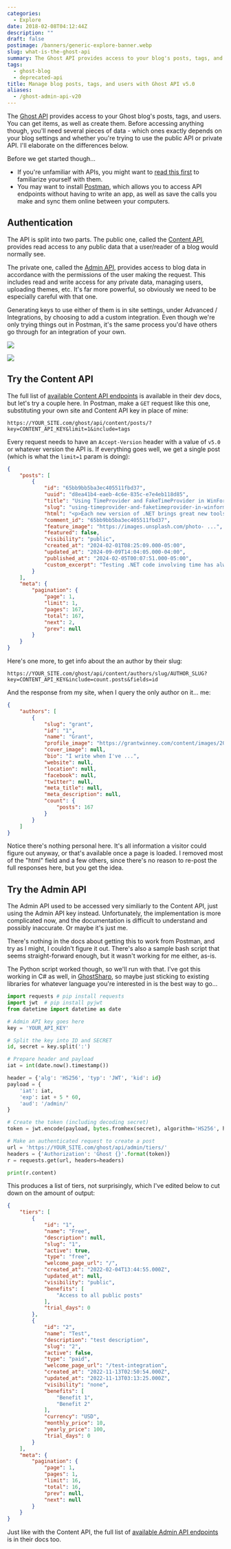 ```yaml
---
categories:
  - Explore
date: 2018-02-08T04:12:44Z
description: ""
draft: false
postimage: /banners/generic-explore-banner.webp
slug: what-is-the-ghost-api
summary: The Ghost API provides access to your blog's posts, tags, and users. You can get items, as well as create them. Before accessing anything though, you'll need several pieces of data, depending on your blog settings and whether you're trying to get data or create it. Let's see what we can do with it.
tags:
  - ghost-blog
  - deprecated-api
title: Manage blog posts, tags, and users with Ghost API v5.0
aliases:
  - /ghost-admin-api-v20
---
```

The [Ghost API](https://api.ghost.org/) provides access to your Ghost blog's posts, tags, and users. You can get items, as well as create them. Before accessing anything though, you'll need several pieces of data - which ones exactly depends on your blog settings and whether you're trying to use the public API or private API. I'll elaborate on the differences below.

Before we get started though...

- If you're unfamiliar with APIs, you might want to [read this first](https://grantwinney.com/what-is-an-api/) to familiarize yourself with them.
- You may want to install [Postman](https://www.getpostman.com/), which allows you to access API endpoints without having to write an app, as well as save the calls you make and sync them online between your computers.

## Authentication

The API is split into two parts. The public one, called the [Content API](https://ghost.org/docs/content-api/), provides read access to any public data that a user/reader of a blog would normally see.

The private one, called the [Admin API](https://docs.ghost.org/admin-api), provides access to blog data in accordance with the permissions of the user making the request. This includes read and write access for any private data, managing users, uploading themes, etc. It's far more powerful, so obviously we need to be especially careful with that one.

Generating keys to use either of them is in site settings, under Advanced / Integrations, by choosing to add a custom integration. Even though we're only trying things out in Postman, it's the same process you'd have others go through for an integration of your own.

![](image-23.png)

![](image-21.png)

## Try the Content API

The full list of [available Content API endpoints](https://ghost.org/docs/content-api/#endpoints) is available in their dev docs, but let's try a couple here. In Postman, make a `GET` request like this one, substituting your own site and Content API key in place of mine:

`https://YOUR_SITE.com/ghost/api/content/posts/?key=CONTENT_API_KEY&limit=1&include=tags`

Every request needs to have an `Accept-Version` header with a value of `v5.0` or whatever version the API is. If everything goes well, we get a single post (which is what the `limit=1` param is doing):

```json
{
    "posts": [
        {
            "id": "65bb9bb5ba3ec405511fbd37",
            "uuid": "d8ea41b4-eaeb-4c6e-835c-e7e4eb118d85",
            "title": "Using TimeProvider and FakeTimeProvider in WinForms",
            "slug": "using-timeprovider-and-faketimeprovider-in-winforms",
            "html": "<p>Each new version of .NET brings great new tools. ...</p>",
            "comment_id": "65bb9bb5ba3ec405511fbd37",
            "feature_image": "https://images.unsplash.com/photo- ...",
            "featured": false,
            "visibility": "public",
            "created_at": "2024-02-01T08:25:09.000-05:00",
            "updated_at": "2024-09-09T14:04:05.000-04:00",
            "published_at": "2024-02-05T00:07:51.000-05:00",
            "custom_excerpt": "Testing .NET code involving time has always been a pain, but...",
        }
    ],
    "meta": {
        "pagination": {
            "page": 1,
            "limit": 1,
            "pages": 167,
            "total": 167,
            "next": 2,
            "prev": null
        }
    }
}
```

Here's one more, to get info about the an author by their slug:

`https://YOUR_SITE.com/ghost/api/content/authors/slug/AUTHOR_SLUG?key=CONTENT_API_KEY&include=count.posts&fields=id`

And the response from my site, when I query the only author on it... me:

```json
{
    "authors": [
        {
            "slug": "grant",
            "id": "1",
            "name": "Grant",
            "profile_image": "https://grantwinney.com/content/images/2020/05/profile.jpg",
            "cover_image": null,
            "bio": "I write when I've ...",
            "website": null,
            "location": null,
            "facebook": null,
            "twitter": null,
            "meta_title": null,
            "meta_description": null,
            "count": {
                "posts": 167
            }
        }
    ]
}
```

Notice there's nothing personal here. It's all information a visitor could figure out anyway, or that's available once a page is loaded. I removed most of the "html" field and a few others, since there's no reason to re-post the full responses here, but you get the idea.

## Try the Admin API

The Admin API used to be accessed very similiarly to the Content API, just using the Admin API key instead. Unfortunately, the implementation is more complicated now, and the documentation is difficult to understand and possibly inaccurate. Or maybe it's just me.

There's nothing in the docs about getting this to work from Postman, and try as I might, I couldn't figure it out. There's also a sample bash script that seems straight-forward enough, but it wasn't working for me either, as-is.

The Python script worked though, so we'll run with that. I've got this working in C# as well, in [GhostSharp](https://grantwinney.com/ghostsharp/), so maybe just sticking to existing libraries for whatever language you're interested in is the best way to go...

```python
import requests # pip install requests
import jwt	# pip install pyjwt
from datetime import datetime as date

# Admin API key goes here
key = 'YOUR_API_KEY'

# Split the key into ID and SECRET
id, secret = key.split(':')

# Prepare header and payload
iat = int(date.now().timestamp())

header = {'alg': 'HS256', 'typ': 'JWT', 'kid': id}
payload = {
    'iat': iat,
    'exp': iat + 5 * 60,
    'aud': '/admin/'
}

# Create the token (including decoding secret)
token = jwt.encode(payload, bytes.fromhex(secret), algorithm='HS256', headers=header)

# Make an authenticated request to create a post
url = 'https://YOUR_SITE.com/ghost/api/admin/tiers/'
headers = {'Authorization': 'Ghost {}'.format(token)}
r = requests.get(url, headers=headers)

print(r.content)
```

This produces a list of tiers, not surprisingly, which I've edited below to cut down on the amount of output:

```json
{
    "tiers": [
        {
            "id": "1",
            "name": "Free",
            "description": null,
            "slug": "1",
            "active": true,
            "type": "free",
            "welcome_page_url": "/",
            "created_at": "2022-02-04T13:44:55.000Z",
            "updated_at": null,
            "visibility": "public",
            "benefits": [
                "Access to all public posts"
            ],
            "trial_days": 0
        },
        {
            "id": "2",
            "name": "Test",
            "description": "test description",
            "slug": "2",
            "active": false,
            "type": "paid",
            "welcome_page_url": "/test-integration",
            "created_at": "2022-11-13T02:50:54.000Z",
            "updated_at": "2022-11-13T03:13:25.000Z",
            "visibility": "none",
            "benefits": [
                "Benefit 1",
                "Benefit 2"
            ],
            "currency": "USD",
            "monthly_price": 10,
            "yearly_price": 100,
            "trial_days": 0
        }
    ],
    "meta": {
        "pagination": {
            "page": 1,
            "pages": 1,
            "limit": 16,
            "total": 16,
            "prev": null,
            "next": null
        }
    }
}
```

Just like with the Content API, the full list of [available Admin API endpoints](https://docs.ghost.org/admin-api#endpoints) is in their docs too.
